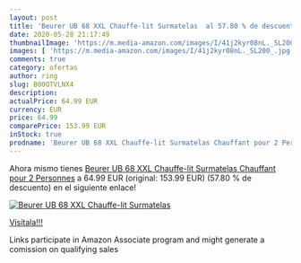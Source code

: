 ```yaml
---
layout: post
title: 'Beurer UB 68 XXL Chauffe-lit Surmatelas  al 57.80 % de descuento'
date: 2020-05-28 21:17:49
thumbnailImage: 'https://m.media-amazon.com/images/I/41j2kyr08nL._SL200_.jpg'
images: [ 'https://m.media-amazon.com/images/I/41j2kyr08nL._SL200_.jpg' ]
comments: true
category: ofertas
author: ring
slug: B00OTVLNX4
description:
actualPrice: 64.99 EUR
currency: EUR
price: 64.99
comparePrice: 153.99 EUR
inStock: true
prodname: 'Beurer UB 68 XXL Chauffe-lit Surmatelas Chauffant pour 2 Personnes'
---
```


Ahora mismo tienes [Beurer UB 68 XXL Chauffe-lit Surmatelas Chauffant pour 2 Personnes](https://www.amazon.fr/dp/B00OTVLNX4/?tag=tolees0d-21) a 64.99 EUR (original: 153.99 EUR) (57.80 %  de descuento) en el siguiente enlace!

[![Beurer UB 68 XXL Chauffe-lit Surmatelas ](https://m.media-amazon.com/images/I/41j2kyr08nL._SL200_.jpg)](https://www.amazon.fr/dp/B00OTVLNX4/?tag=tolees0d-21)

[Visítala!!!](https://www.amazon.fr/dp/B00OTVLNX4/?tag=tolees0d-21)

Links participate in Amazon Associate program and might generate a comission on qualifying sales
